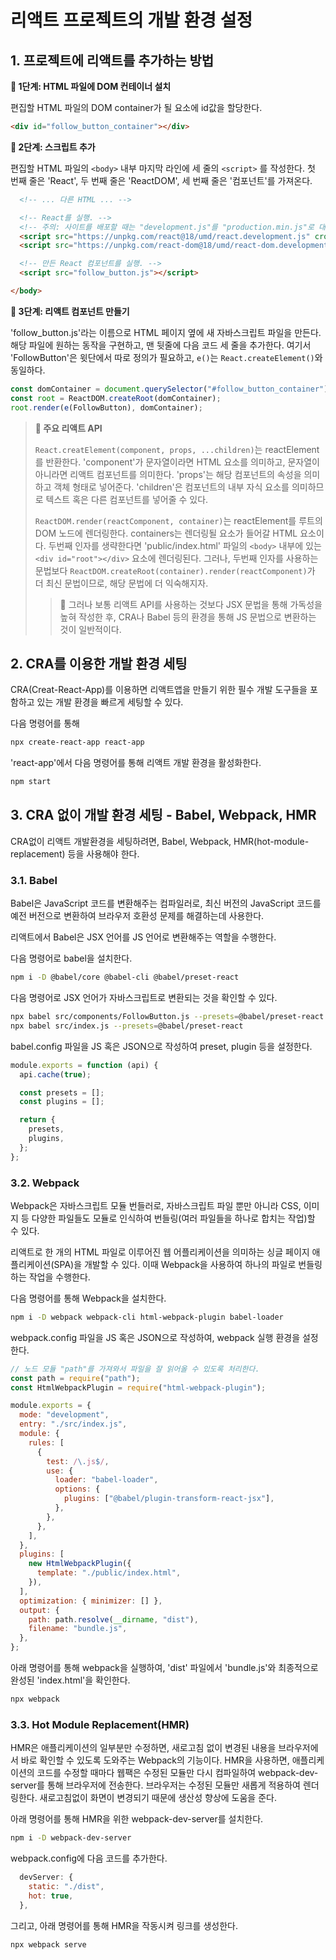 # 리액트 프로젝트의 개발 환경 설정

## 1. 프로젝트에 리액트를 추가하는 방법

**🔎 1단계: HTML 파일에 DOM 컨테이너 설치**

편집할 HTML 파일의 DOM container가 될 요소에 id값을 할당한다.

```html
<div id="follow_button_container"></div>
```

**🔎 2단계: 스크립트 추가**

편집할 HTML 파일의 `<body>` 내부 마지막 라인에 세 줄의 `<script>` 를 작성한다. 첫 번째 줄은 'React', 두 번째 줄은 'ReactDOM', 세 번째 줄은 '컴포넌트'를 가져온다.

```html
  <!-- ... 다른 HTML ... -->

  <!-- React를 실행. -->
  <!-- 주의: 사이트를 배포할 때는 "development.js"를 "production.min.js"로 대체 ! -->
  <script src="https://unpkg.com/react@18/umd/react.development.js" crossorigin></script>
  <script src="https://unpkg.com/react-dom@18/umd/react-dom.development.js" crossorigin></script>

  <!-- 만든 React 컴포넌트를 실행. -->
  <script src="follow_button.js"></script>

</body>
```

**🔎 3단계: 리액트 컴포넌트 만들기**

'follow_button.js'라는 이름으로 HTML 페이지 옆에 새 자바스크립트 파일을 만든다. 해당 파일에 원하는 동작을 구현하고, 맨 뒷줄에 다음 코드 세 줄을 추가한다. 여기서 'FollowButton'은 윗단에서 따로 정의가 필요하고, `e()`는 `React.createElement()`와 동일하다.

```js
const domContainer = document.querySelector("#follow_button_container");
const root = ReactDOM.createRoot(domContainer);
root.render(e(FollowButton), domContainer);
```

> **📌 주요 리액트 API**
>
> `React.creatElement(component, props, ...children)`는 reactElement를 반환한다. 'component'가 문자열이라면 HTML 요소를 의미하고, 문자열이 아니라면 리액트 컴포넌트를 의미한다. 'props'는 해당 컴포넌트의 속성을 의미하고 객체 형태로 넣어준다. 'children'은 컴포넌트의 내부 자식 요소를 의미하므로 텍스트 혹은 다른 컴포넌트를 넣어줄 수 있다.
>
> `ReactDOM.render(reactComponent, container)`는 reactElement를 루트의 DOM 노드에 렌더링한다. containers는 렌더링될 요소가 들어갈 HTML 요소이다. 두번째 인자를 생략한다면 'public/index.html' 파일의 `<body>` 내부에 있는 `<div id="root"></div>` 요소에 렌더링된다. 그러나, 두번째 인자를 사용하는 문법보다 `ReactDOM.createRoot(container).render(reactComponent)`가 더 최신 문법이므로, 해당 문법에 더 익숙해지자.
>
> > 💬 그러나 보통 리액트 API를 사용하는 것보다 JSX 문법을 통해 가독성을 높혀 작성한 후, CRA나 Babel 등의 환경을 통해 JS 문법으로 변환하는 것이 일반적이다.

## 2. CRA를 이용한 개발 환경 세팅

CRA(Creat-React-App)를 이용하면 리액트앱을 만들기 위한 필수 개발 도구들을 포함하고 있는 개발 환경을 빠르게 세팅할 수 있다.

다음 명령어를 통해

```bash
npx create-react-app react-app
```

'react-app'에서 다음 명령어를 통해 리액트 개발 환경을 활성화한다.

```bash
npm start
```

## 3. CRA 없이 개발 환경 세팅 - Babel, Webpack, HMR

CRA없이 리액트 개발환경을 세팅하려면, Babel, Webpack, HMR(hot-module-replacement) 등을 사용해야 한다.

### 3.1. Babel

Babel은 JavaScript 코드를 변환해주는 컴파일러로, 최신 버전의 JavaScript 코드를 예전 버전으로 변환하여 브라우저 호환성 문제를 해결하는데 사용한다.

리액트에서 Babel은 JSX 언어를 JS 언어로 변환해주는 역할을 수행한다.

다음 명령어로 babel을 설치한다.

```bash
npm i -D @babel/core @babel-cli @babel/preset-react
```

다음 명령어로 JSX 언어가 자바스크립트로 변환되는 것을 확인할 수 있다.

```bash
npx babel src/components/FollowButton.js --presets=@babel/preset-react
npx babel src/index.js --presets=@babel/preset-react
```

babel.config 파일을 JS 혹은 JSON으로 작성하여 preset, plugin 등을 설정한다.

```js
module.exports = function (api) {
  api.cache(true);

  const presets = [];
  const plugins = [];

  return {
    presets,
    plugins,
  };
};
```

### 3.2. Webpack

Webpack은 자바스크립트 모듈 번들러로, 자바스크립트 파일 뿐만 아니라 CSS, 이미지 등 다양한 파일들도 모듈로 인식하여 번들링(여러 파일들을 하나로 합치는 작업)할 수 있다.

리액트로 한 개의 HTML 파일로 이루어진 웹 어플리케이션을 의미하는 싱글 페이지 애플리케이션(SPA)을 개발할 수 있다. 이때 Webpack을 사용하여 하나의 파일로 번들링하는 작업을 수행한다.

다음 명령어를 통해 Webpack을 설치한다.

```bash
npm i -D webpack webpack-cli html-webpack-plugin babel-loader
```

webpack.config 파일을 JS 혹은 JSON으로 작성하여, webpack 실행 환경을 설정한다.

```js
// 노드 모듈 "path"를 가져와서 파일을 잘 읽어올 수 있도록 처리한다.
const path = require("path");
const HtmlWebpackPlugin = require("html-webpack-plugin");

module.exports = {
  mode: "development",
  entry: "./src/index.js",
  module: {
    rules: [
      {
        test: /\.js$/,
        use: {
          loader: "babel-loader",
          options: {
            plugins: ["@babel/plugin-transform-react-jsx"],
          },
        },
      },
    ],
  },
  plugins: [
    new HtmlWebpackPlugin({
      template: "./public/index.html",
    }),
  ],
  optimization: { minimizer: [] },
  output: {
    path: path.resolve(__dirname, "dist"),
    filename: "bundle.js",
  },
};
```

아래 명령어를 통해 webpack을 실행하여, 'dist' 파일에서 'bundle.js'와 최종적으로 완성된 'index.html'을 확인한다.

```bash
npx webpack
```

### 3.3. Hot Module Replacement(HMR)

HMR은 애플리케이션의 일부분만 수정하면, 새로고침 없이 변경된 내용을 브라우저에서 바로 확인할 수 있도록 도와주는 Webpack의 기능이다. HMR을 사용하면, 애플리케이션의 코드를 수정할 때마다 웹팩은 수정된 모듈만 다시 컴파일하여 webpack-dev-server를 통해 브라우저에 전송한다. 브라우저는 수정된 모듈만 새롭게 적용하여 렌더링한다. 새로고침없이 화면이 변경되기 때문에 생산성 향상에 도움을 준다.

아래 명령어를 통해 HMR을 위한 webpack-dev-server를 설치한다.

```bash
npm i -D webpack-dev-server
```

webpack.config에 다음 코드를 추가한다.

```js
  devServer: {
    static: "./dist",
    hot: true,
  },
```

그리고, 아래 명령어를 통해 HMR을 작동시켜 링크를 생성한다.

```bash
npx webpack serve
```
